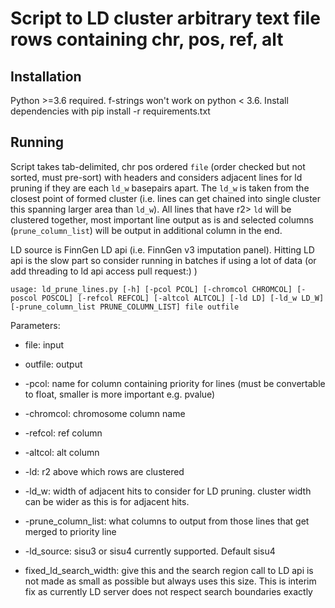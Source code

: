 # Script to LD cluster arbitrary text file rows containing chr, pos, ref, alt

## Installation

Python >=3.6 required. f-strings won't work on python < 3.6.
Install dependencies with pip install -r requirements.txt

## Running
Script takes tab-delimited, chr pos ordered `file` (order checked but not sorted, must pre-sort) with headers and considers adjacent lines for ld pruning if they are each `ld_w` basepairs apart. The `ld_w` is taken from the closest point of formed cluster (i.e. lines can get chained into single cluster this spanning larger area than `ld_w`).
All lines that have r2> `ld` will be clustered together, most important line output as is and selected columns (`prune_column_list`) will be output in additional column in the end.

LD source is FinnGen LD api  (i.e. FinnGen v3 imputation panel).
Hitting LD api is the slow part so consider running in batches if using a lot of data (or add threading to ld api access pull request:) )

`usage: ld_prune_lines.py [-h] [-pcol PCOL] [-chromcol CHROMCOL] [-poscol POSCOL] [-refcol REFCOL] [-altcol ALTCOL] [-ld LD] [-ld_w LD_W] [-prune_column_list PRUNE_COLUMN_LIST] file outfile`

Parameters:

  - file: input
  - outfile: output

  - -pcol: name for column containing priority for lines (must be convertable to float, smaller is more important e.g. pvalue)
  - -chromcol: chromosome column name
  - -refcol: ref column
  - -altcol: alt column
  - -ld: r2 above which rows are clustered
  - -ld_w: width of adjacent hits to consider for LD pruning. cluster width can be wider as this is for adjacent hits.
  - -prune_column_list: what columns to output from those lines that get merged to priority line
  - -ld_source: sisu3 or sisu4 currently supported. Default sisu4
  - fixed_ld_search_width: give this and the search region call to LD api is not made as small as possible but always uses this size.
  This is interim fix as currently LD server does not respect search boundaries exactly
